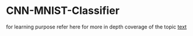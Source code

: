 # CNN-MNIST-Classifier
for learning purpose refer here for more in depth coverage of the topic [text](https://www.kaggle.com/code/arunkumarramanan/awesome-deep-learning-with-cnn-mnist-classifier#Building-a-Convolutional-Neural-Network-CNN-using-Estimators-from-TensorFlow-Docs)
